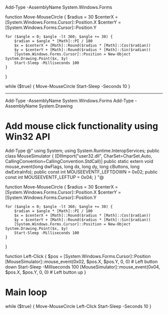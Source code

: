 Add-Type -AssemblyName System.Windows.Forms

function Move-MouseCircle {
    $radius = 30
    $centerX = [System.Windows.Forms.Cursor]::Position.X
    $centerY = [System.Windows.Forms.Cursor]::Position.Y

    for ($angle = 0; $angle -lt 360; $angle += 30) {
        $radian = $angle * [Math]::PI / 180
        $x = $centerX + [Math]::Round($radius * [Math]::Cos($radian))
        $y = $centerY + [Math]::Round($radius * [Math]::Sin($radian))
        [System.Windows.Forms.Cursor]::Position = New-Object System.Drawing.Point($x, $y)
        Start-Sleep -Milliseconds 100
    }
}

while ($true) {
    Move-MouseCircle
    Start-Sleep -Seconds 10
}



------




Add-Type -AssemblyName System.Windows.Forms
Add-Type -AssemblyName System.Drawing

# Add mouse click functionality using Win32 API
Add-Type @"
using System;
using System.Runtime.InteropServices;
public class MouseSimulator {
    [DllImport("user32.dll", CharSet=CharSet.Auto, CallingConvention=CallingConvention.StdCall)]
    public static extern void mouse_event(long dwFlags, long dx, long dy, long cButtons, long dwExtraInfo);
    public const int MOUSEEVENTF_LEFTDOWN = 0x02;
    public const int MOUSEEVENTF_LEFTUP = 0x04;
}
"@

function Move-MouseCircle {
    $radius = 30
    $centerX = [System.Windows.Forms.Cursor]::Position.X
    $centerY = [System.Windows.Forms.Cursor]::Position.Y

    for ($angle = 0; $angle -lt 360; $angle += 30) {
        $radian = $angle * [Math]::PI / 180
        $x = $centerX + [Math]::Round($radius * [Math]::Cos($radian))
        $y = $centerY + [Math]::Round($radius * [Math]::Sin($radian))
        [System.Windows.Forms.Cursor]::Position = New-Object System.Drawing.Point($x, $y)
        Start-Sleep -Milliseconds 100
    }
}

function Left-Click {
    $pos = [System.Windows.Forms.Cursor]::Position
    [MouseSimulator]::mouse_event(0x02, $pos.X, $pos.Y, 0, 0)  # Left button down
    Start-Sleep -Milliseconds 100
    [MouseSimulator]::mouse_event(0x04, $pos.X, $pos.Y, 0, 0)  # Left button up
}

# Main loop
while ($true) {
    Move-MouseCircle
    Left-Click
    Start-Sleep -Seconds 10
}
